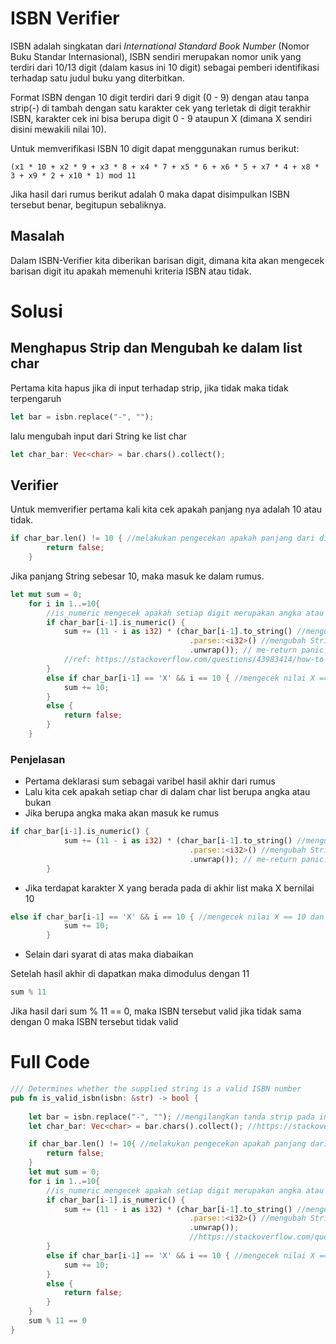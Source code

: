 # ISBN Verifier

ISBN adalah singkatan dari *International Standard Book Number* (Nomor Buku Standar Internasional), ISBN sendiri merupakan nomor unik yang terdiri dari 10/13 digit (dalam kasus ini 10 digit) sebagai pemberi identifikasi terhadap satu judul buku yang diterbitkan.

Format ISBN dengan 10 digit terdiri dari 9 digit (0 - 9) dengan atau tanpa strip(-) di tambah dengan satu karakter cek yang terletak di digit terakhir ISBN, karakter cek ini bisa berupa digit 0 - 9 ataupun X (dimana X sendiri disini mewakili nilai 10).

Untuk memverifikasi ISBN 10 digit dapat menggunakan rumus berikut:
```
(x1 * 10 + x2 * 9 + x3 * 8 + x4 * 7 + x5 * 6 + x6 * 5 + x7 * 4 + x8 * 3 + x9 * 2 + x10 * 1) mod 11
```
Jika hasil dari rumus berikut adalah 0 maka dapat disimpulkan ISBN tersebut benar, begitupun sebaliknya.

## Masalah
Dalam ISBN-Verifier kita diberikan barisan digit, dimana kita akan mengecek barisan digit itu apakah memenuhi kriteria ISBN atau tidak.

# Solusi

## Menghapus Strip dan Mengubah ke dalam list char
Pertama kita hapus jika di input terhadap strip, jika tidak maka tidak terpengaruh
``` rust
let bar = isbn.replace("-", "");
```

lalu mengubah input dari String ke list char 
```rust
let char_bar: Vec<char> = bar.chars().collect(); 
```

## Verifier
Untuk memverifier pertama kali kita cek apakah panjang nya adalah 10 atau tidak.
```rust
if char_bar.len() != 10 { //melakukan pengecekan apakah panjang dari digit == 10 atau tidak, jika tidak maka ISBN salah
        return false;
    }
```

Jika panjang String sebesar 10, maka masuk ke dalam rumus.
```rust
let mut sum = 0;
    for i in 1..=10{
        //is_numeric mengecek apakah setiap digit merupakan angka atau bukan (non-angka hanya X dan itu terletak di digit akhir ISBN)
        if char_bar[i-1].is_numeric() { 
            sum += (11 - i as i32) * (char_bar[i-1].to_string() //mengubah char enjadi String
                                        .parse::<i32>() //mengubah String ke integer 32 bit (Masih dalam Result)
                                        .unwrap()); // me-return panic! dan mengeluarkan hasil parse dari result ke i32  
            //ref: https://stackoverflow.com/questions/43983414/how-to-convert-char-to-integer-so-that-1-becomes-1
        }
        else if char_bar[i-1] == 'X' && i == 10 { //mengecek nilai X == 10 dan berada di digit terakhir ISBN
            sum += 10;
        }
        else {
            return false;
        }
    }
```

### Penjelasan
* Pertama deklarasi sum sebagai varibel hasil akhir dari rumus
* Lalu kita cek apakah setiap char di dalam char list berupa angka atau bukan
* Jika berupa angka maka akan masuk ke rumus 
```rust
if char_bar[i-1].is_numeric() { 
            sum += (11 - i as i32) * (char_bar[i-1].to_string() //mengubah char enjadi String
                                        .parse::<i32>() //mengubah String ke integer 32 bit (Masih dalam Result)
                                        .unwrap()); // me-return panic! dan mengeluarkan hasil parse dari result ke i32
        }
```
* Jika terdapat karakter X yang berada pada di akhir list maka X bernilai 10
```rust
else if char_bar[i-1] == 'X' && i == 10 { //mengecek nilai X == 10 dan berada di digit terakhir ISBN
            sum += 10;
        }
```
* Selain dari syarat di atas maka diabaikan

Setelah hasil akhir di dapatkan maka dimodulus dengan 11
```rust
sum % 11
```
Jika hasil dari sum % 11 == 0, maka ISBN tersebut valid jika tidak sama dengan 0 maka ISBN tersebut tidak valid

# Full Code
```rust
/// Determines whether the supplied string is a valid ISBN number
pub fn is_valid_isbn(isbn: &str) -> bool {
    
    let bar = isbn.replace("-", ""); //mengilangkan tanda strip pada input ISBN
    let char_bar: Vec<char> = bar.chars().collect(); //https://stackoverflow.com/questions/47829646/how-do-i-convert-a-string-to-a-list-of-chars

    if char_bar.len() != 10{ //melakukan pengecekan apakah panjang dari digit == 10 atau tidak, jika tidak maka ISBN salah
        return false;
    }
    let mut sum = 0;
    for i in 1..=10{
        //is_numeric mengecek apakah setiap digit merupakan angka atau bukan (non-angka hanya X dan itu terletak di digit akhir ISBN)
        if char_bar[i-1].is_numeric() { 
            sum += (11 - i as i32) * (char_bar[i-1].to_string() //mengubah char enjadi String
                                        .parse::<i32>() //mengubah String ke integer 32 bit
                                        .unwrap()); 
                                        //https://stackoverflow.com/questions/43983414/how-to-convert-char-to-integer-so-that-1-becomes-1
        }
        else if char_bar[i-1] == 'X' && i == 10 { //mengecek nilai X == 10 dan berada di digit terakhir ISBN
            sum += 10;
        }
        else {
            return false;
        }
    }
    sum % 11 == 0
}
```
